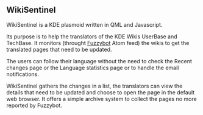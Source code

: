 WikiSentinel
------------

WikiSentinel is a KDE plasmoid written in QML and Javascript.

Its purpose is to help the translators of the KDE Wikis UserBase and TechBase. It monitors (throught [Fuzzybot](http://userbase.kde.org/Special:Contributions/FuzzyBot) Atom feed) the wikis to get the translated pages that need to be updated. 

The users can follow their language without the need to check the Recent changes page or the Language statistics page or to handle the email notifications.

WikiSentinel gathers the changes in a list, the translators can view the details that need to be updated and choose to open the page in the default web browser. It offers a simple archive system to collect the pages no more reported by Fuzzybot.